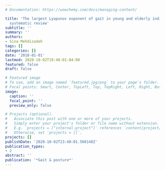 ```yaml
---
# Documentation: https://wowchemy.com/docs/managing-content/

title: 'The largest Lyapunov exponent of gait in young and elderly individuals: A
  systematic review'
subtitle: ''
summary: ''
authors:
- Sina Mehdizadeh
tags: []
categories: []
date: '2018-01-01'
lastmod: 2020-10-02T19:40:01-04:00
featured: false
draft: false

# Featured image
# To use, add an image named `featured.jpg/png` to your page's folder.
# Focal points: Smart, Center, TopLeft, Top, TopRight, Left, Right, BottomLeft, Bottom, BottomRight.
image:
  caption: ''
  focal_point: ''
  preview_only: false

# Projects (optional).
#   Associate this post with one or more of your projects.
#   Simply enter your project's folder or file name without extension.
#   E.g. `projects = ["internal-project"]` references `content/project/deep-learning/index.md`.
#   Otherwise, set `projects = []`.
projects: []
publishDate: '2020-10-02T23:40:01.508148Z'
publication_types:
- 2
abstract: ''
publication: '*Gait & posture*'
---
```

